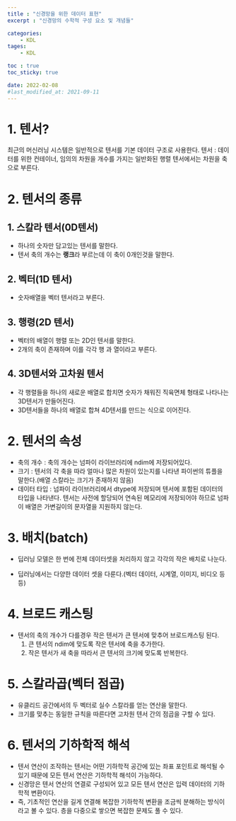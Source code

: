 ```yaml
---
title : "신경망을 위한 데이터 표현"
excerpt : "신경망의 수학적 구성 요소 및 개념들"

categories:
    - KDL
tages:
    - KDL

toc : true
toc_sticky: true

date: 2022-02-08
#last_modified_at: 2021-09-11
---
```

# 1. 텐서?
최근의 머신러닝 시스템은 일반적으로 텐서를 기본 데이터 구조로 사용한다.
텐서 : 데이터를 위한 컨테이너, 임의의 차원을 개수를 가지는 일반화된 행렬
    텐서에서는 차원을 축으로 부른다.

# 2. 텐서의 종류
## 1. 스칼라 텐서(0D텐서) 
- 하나의 숫자만 담고있는 텐서를 말한다.
- 텐서 축의 개수는 **랭크**라 부르는데 이 축이 0개인것을 말한다.

## 2. 벡터(1D 텐서)
- 숫자배열을 벡터 텐서라고 부른다.

## 3. 행령(2D 텐서)
- 벡터의 배열이 행렬 또는 2D인 텐서를 말한다. 
- 2개의 축이 존재하며 이를 각각 행 과 열이라고 부른다.

## 4. 3D텐서와 고차원 텐서
- 각 행렬들을 하나의 새로운 배열로 합치면 숫자가 채워진 직육면체 형태로 나타나는 3D텐서가 만들어진다.
- 3D텐서들을 하나의 배열로 합쳐 4D텐서를 만드는 식으로 이어진다.

# 2. 텐서의 속성
- 축의 개수 : 축의 개수는 넘파이 라이브러리에 ndim에 저장되어있다.
- 크기 : 텐서의 각 축을 따라 얼마나 많은 차원이 있는지를 나타낸 파이썬의 튜플을 말한다.(배열 스칼라는 크기가 존재하지 않음)
- 데이터 타입 : 넘파이 라이브러리에서 dtype에 저장되며 텐서에 포함된 데이터의 타입을 나타낸다. 텐서는 사전에 할당되어 연속된 메모리에 저장되어야 하므로 넘파이 배열은 가변길이의 문자열을 지원하지 않는다.

# 3. 배치(batch)
- 딥러닝 모델은 한 번에 전체 데이터셋을 처리하지 않고 각각의 작은 배치로 나눈다.

- 딥러닝에서는 다양한 데이터 셋을 다룬다.(벡터 데이터, 시계열, 이미지, 비디오 등등)

# 4. 브로드 캐스팅
- 텐서의 축의 개수가 다를경우 작은 텐서가 큰 텐서에 맞추어 브로드캐스팅 된다.
    1. 큰 텐서의 ndim에 맞도록 작은 텐서에 축을 추가한다.
    2. 작은 텐서가 새 축을 따라서 큰 텐서의 크기에 맞도록 반복한다.

# 5. 스칼라곱(벡터 점곱)
- 유클리드 공간에서의 두 벡터로 실수 스칼라를 얻는 연산을 말한다.
- 크기를 맞추는 동일한 규칙을 따른다면 고차원 텐서 간의 점곱을 구할 수 있다.

# 6. 텐서의 기하학적 해석
- 텐서 연산이 조작하는 텐서는 어떤 기하학적 공간에 있는 좌표 포인트로 해석될 수 있기 때문에 모든 텐서 연산은 기하학적 해석이 가능하다.
- 신경망은 텐서 연산의 연결로 구성되어 있고 모든 텐서 연산은 입력 데이터의 기하학적 변환이다.
- 즉, 기초적인 연산을 길게 연결해 복잡한 기하학적 변환을 조금씩 분해하는 방식이라고 볼 수 있다. 층을 다중으로 쌓으면 복잡한 문제도 풀 수 있다.